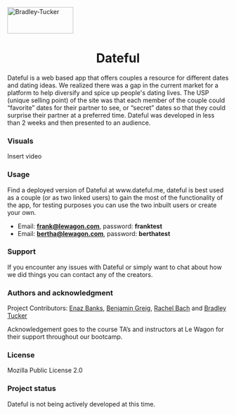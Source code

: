 <a href="https://www.dateful.me" target="blank"><img align="center" src="https://www.dateful.me/assets/dateful_logo-7f46ab7d0916a649c5a0f6cbfe6c5de27a3635d17b6152eaa92cc2e81f232691.png" alt="Bradley-Tucker" height="60" width="150" /></a>

<h1 align="center">Dateful</h1>

<p align="left">Dateful is a web based app that offers couples a resource for different dates and dating ideas. We realized there was a gap in the current market for a platform to help diversify and spice up people's dating lives. The USP (unique selling point) of the site was that each member of the couple could “favorite” dates for their partner to see, or “secret” dates so that they could surprise their partner at a preferred time. Dateful was developed in less than 2 weeks and then presented to an audience.</p>

<h3 align="left">Visuals</h3>
 
 <p align="left">Insert video</p>

<h3 align="left">Usage</h3>
 
<p align="left">Find a deployed version of Dateful at www.dateful.me, dateful is best used as a couple (or as two linked users) to gain the most of the functionality of the app, for testing purposes you can use the two inbuilt users or create your own.</P>
 
- Email: **frank@lewagon.com**, password: **franktest**
- Email: **bertha@lewagon.com**, password: **berthatest**

<h3 align="left">Support</h3>
 
<p align="left">If you encounter any issues with Dateful or simply want to chat about how we did things you can contact any of the creators.</P>

<h3 align="left">Authors and acknowledgment</h3>
 
<p align="left">Project Contributors: <a href="https://github.com/enazbanks">Enaz Banks</a>, <a href="https://github.com/aquillo-au">Benjamin Greig</a>, <a href="https://github.com/ngoc-bach">Rachel Bach</a> and <a href="https://github.com/BradleyTucker701">Bradley Tucker</a></p>
 
<p align="left">Acknowledgement goes to the course TA’s and instructors at Le Wagon for their support throughout our bootcamp.</p>
 
<h3 align="left">License</h3>
 
 <p align="left">Mozilla Public License 2.0</P>

<h3 align="left">Project status</h3>
 
 <p align="left">Dateful is not being actively developed at this time.</P>
